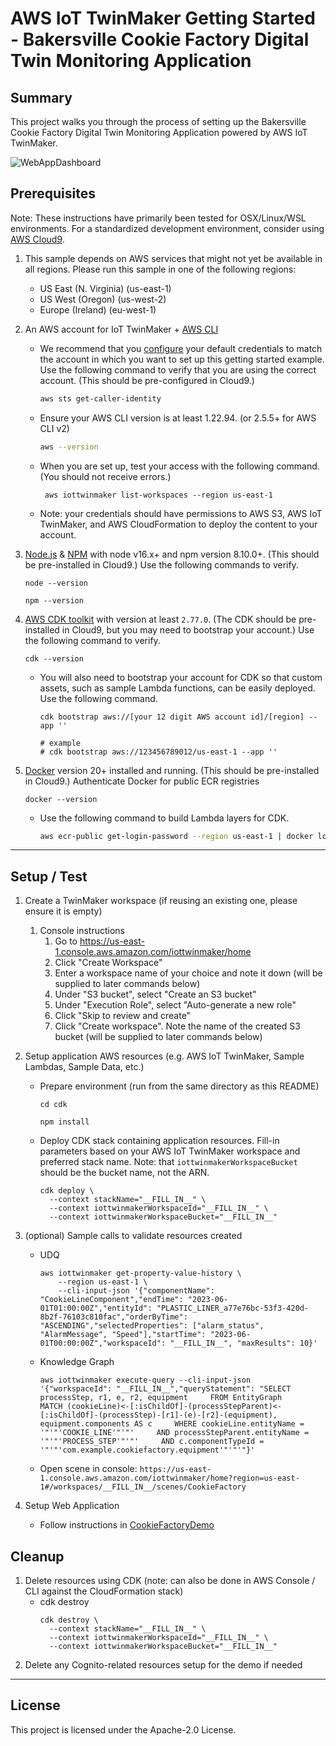 # AWS IoT TwinMaker Getting Started - Bakersville Cookie Factory Digital Twin Monitoring Application

## Summary

This project walks you through the process of setting up the Bakersville Cookie Factory Digital Twin Monitoring Application powered by AWS IoT TwinMaker. 

![WebAppDashboard](docs/MonitoringApplication.png)

## Prerequisites

Note: These instructions have primarily been tested for OSX/Linux/WSL environments. For a standardized development environment, consider using [AWS Cloud9](https://aws.amazon.com/cloud9).

1. This sample depends on AWS services that might not yet be available in all regions. Please run this sample in one of the following regions:
   - US East (N. Virginia) (us-east-1)
   - US West (Oregon) (us-west-2)
   - Europe (Ireland) (eu-west-1)
2. An AWS account for IoT TwinMaker + [AWS CLI](https://docs.aws.amazon.com/cli/latest/userguide/install-cliv2.html)
   - We recommend that you [configure](https://docs.aws.amazon.com/cli/latest/userguide/cli-chap-configure.html) your default credentials to match the account in which you want to set up this getting started example. Use the following command to verify that you are using the correct account. (This should be pre-configured in Cloud9.)
     ```bash
     aws sts get-caller-identity
     ```
   - Ensure your AWS CLI version is at least 1.22.94. (or 2.5.5+ for AWS CLI v2)
     ```bash
     aws --version
     ```
   - When you are set up, test your access with the following command. (You should not receive errors.)
     ```
      aws iottwinmaker list-workspaces --region us-east-1
     ```
   - Note: your credentials should have permissions to AWS S3, AWS IoT TwinMaker, and AWS CloudFormation to deploy the content to your account.
4. [Node.js](https://nodejs.org/en/) & [NPM](https://docs.npmjs.com/downloading-and-installing-node-js-and-npm) with node v16.x+ and npm version 8.10.0+. (This should be pre-installed in Cloud9.) Use the following commands to verify.

   ```
   node --version
   ```

   ```
   npm --version
   ```

5. [AWS CDK toolkit](https://docs.aws.amazon.com/cdk/latest/guide/getting_started.html#getting_started_install) with version at least `2.77.0`. (The CDK should be pre-installed in Cloud9, but you may need to bootstrap your account.) Use the following command to verify.

   ```
   cdk --version
   ```

   - You will also need to bootstrap your account for CDK so that custom assets, such as sample Lambda functions, can be easily deployed. Use the following command.

     ```
     cdk bootstrap aws://[your 12 digit AWS account id]/[region] --app ''

     # example
     # cdk bootstrap aws://123456789012/us-east-1 --app ''
     ```

6. [Docker](https://docs.docker.com/get-docker/) version 20+ installed and running. (This should be pre-installed in Cloud9.) Authenticate Docker for public ECR registries
   ```
   docker --version
   ```
   - Use the following command to build Lambda layers for CDK.
     ```bash
     aws ecr-public get-login-password --region us-east-1 | docker login --username AWS --password-stdin public.ecr.aws
     ```

---

## Setup / Test

1. Create a TwinMaker workspace (if reusing an existing one, please ensure it is empty)
   1. Console instructions
      1. Go to https://us-east-1.console.aws.amazon.com/iottwinmaker/home
      2. Click "Create Workspace"
      3. Enter a workspace name of your choice and note it down (will be supplied to later commands below)
      4. Under "S3 bucket", select "Create an S3 bucket"
      5. Under "Execution Role", select "Auto-generate a new role"
      6. Click "Skip to review and create"
      7. Click "Create workspace". Note the name of the created S3 bucket (will be supplied to later commands below)
2. Setup application AWS resources (e.g. AWS IoT TwinMaker, Sample Lambdas, Sample Data, etc.)
    - Prepare environment (run from the same directory as this README)
      ```
      cd cdk
      
      npm install
      
      ```
    - Deploy CDK stack containing application resources. Fill-in parameters based on your AWS IoT TwinMaker workspace and preferred stack name. Note: that `iottwinmakerWorkspaceBucket` should be the bucket name, not the ARN.
      ```
      cdk deploy \
        --context stackName="__FILL_IN__" \
        --context iottwinmakerWorkspaceId="__FILL_IN__" \
        --context iottwinmakerWorkspaceBucket="__FILL_IN__"
      ```
3. (optional) Sample calls to validate resources created
    - UDQ
      ```
      aws iottwinmaker get-property-value-history \
          --region us-east-1 \
          --cli-input-json '{"componentName": "CookieLineComponent","endTime": "2023-06-01T01:00:00Z","entityId": "PLASTIC_LINER_a77e76bc-53f3-420d-8b2f-76103c810fac","orderByTime": "ASCENDING","selectedProperties": ["alarm_status", "AlarmMessage", "Speed"],"startTime": "2023-06-01T00:00:00Z","workspaceId": "__FILL_IN__", "maxResults": 10}'
      ```
    - Knowledge Graph
      ```
      aws iottwinmaker execute-query --cli-input-json '{"workspaceId": "__FILL_IN__","queryStatement": "SELECT processStep, r1, e, r2, equipment     FROM EntityGraph     MATCH (cookieLine)<-[:isChildOf]-(processStepParent)<-[:isChildOf]-(processStep)-[r1]-(e)-[r2]-(equipment), equipment.components AS c     WHERE cookieLine.entityName = '"'"'COOKIE_LINE'"'"'     AND processStepParent.entityName = '"'"'PROCESS_STEP'"'"'     AND c.componentTypeId = '"'"'com.example.cookiefactory.equipment'"'"'"}'
      ```
    - Open scene in console: `https://us-east-1.console.aws.amazon.com/iottwinmaker/home?region=us-east-1#/workspaces/__FILL_IN__/scenes/CookieFactory`

4. Setup Web Application
   - Follow instructions in [CookieFactoryDemo](./CookieFactoryDemo/README.md)

## Cleanup

1. Delete resources using CDK (note: can also be done in AWS Console / CLI against the CloudFormation stack)
    - cdk destroy
        ```
        cdk destroy \
          --context stackName="__FILL_IN__" \
          --context iottwinmakerWorkspaceId="__FILL_IN__" \
          --context iottwinmakerWorkspaceBucket="__FILL_IN__"
        ```
2. Delete any Cognito-related resources setup for the demo if needed

---

## License

This project is licensed under the Apache-2.0 License.
